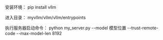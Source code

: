 安装环境：
pip install vllm

进入目录：
myvllm/vllm/vllm/entrypoints

执行服务器启动命令：
python my_server.py --model 模型位置 --trust-remote-code --max-model-len 8192

